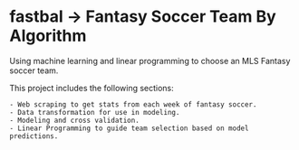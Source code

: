 # fastbal -> Fantasy Soccer Team By Algorithm
Using machine learning and linear programming to choose an MLS Fantasy soccer team.

This project includes the following sections:

    - Web scraping to get stats from each week of fantasy soccer.
    - Data transformation for use in modeling.
    - Modeling and cross validation.
    - Linear Programming to guide team selection based on model predictions.
